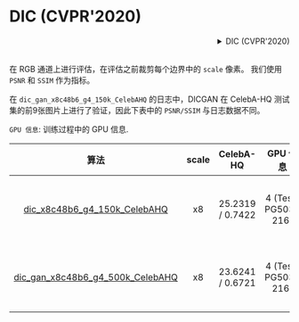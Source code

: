 # DIC (CVPR'2020)

<!-- [ALGORITHM] -->

<details>

<summary align="right">DIC (CVPR'2020)</summary>

```bibtex
@inproceedings{ma2020deep,
  title={Deep face super-resolution with iterative collaboration between attentive recovery and landmark estimation},
  author={Ma, Cheng and Jiang, Zhenyu and Rao, Yongming and Lu, Jiwen and Zhou, Jie},
  booktitle={Proceedings of the IEEE/CVF conference on computer vision and pattern recognition},
  pages={5569--5578},
  year={2020}
}
```

</details>

<br/>

在 RGB 通道上进行评估，在评估之前裁剪每个边界中的 `scale` 像素。
我们使用 `PSNR` 和 `SSIM` 作为指标。

在 `dic_gan_x8c48b6_g4_150k_CelebAHQ` 的日志中，DICGAN 在 CelebA-HQ 测试集的前9张图片上进行了验证，因此下表中的 `PSNR/SSIM` 与日志数据不同。

`GPU 信息`: 训练过程中的 GPU 信息.

|                                                 算法                                                 | scale |    CelebA-HQ     |      GPU 信息       |                                                                                                                        下载                                                                                                                         |
| :--------------------------------------------------------------------------------------------------: | :---: | :--------------: | :-----------------: | :-------------------------------------------------------------------------------------------------------------------------------------------------------------------------------------------------------------------------------------------------: |
|     [dic_x8c48b6_g4_150k_CelebAHQ](/configs/image_restorers/dic/dic_x8c48b6_g4_150k_CelebAHQ.py)     |  x8   | 25.2319 / 0.7422 | 4 (Tesla PG503-216) |     [模型](https://download.openmmlab.com/mmediting/restorers/dic/dic_x8c48b6_g4_150k_CelebAHQ_20210611-5d3439ca.pth) \| [日志](https://download.openmmlab.com/mmediting/restorers/dic/dic_x8c48b6_g4_150k_CelebAHQ_20210611-5d3439ca.log.json)     |
| [dic_gan_x8c48b6_g4_500k_CelebAHQ](/configs/image_restorers/dic/dic_gan_x8c48b6_g4_500k_CelebAHQ.py) |  x8   | 23.6241 / 0.6721 | 4 (Tesla PG503-216) | [模型](https://download.openmmlab.com/mmediting/restorers/dic/dic_gan_x8c48b6_g4_500k_CelebAHQ_20210625-3b89a358.pth) \| [日志](https://download.openmmlab.com/mmediting/restorers/dic/dic_gan_x8c48b6_g4_500k_CelebAHQ_20210625-3b89a358.log.json) |
